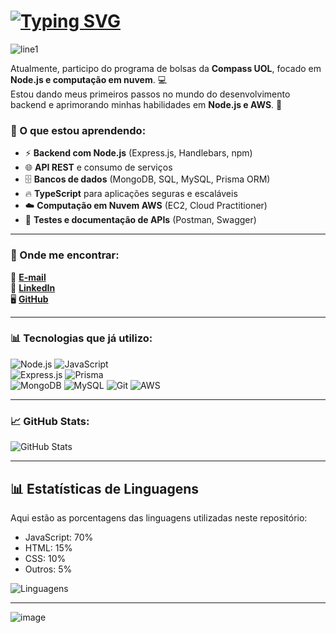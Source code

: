 # [![Typing SVG](https://readme-typing-svg.herokuapp.com?font=Fira+Code&weight=800&size=35&duration=1000&pause=1000&color=000000&background=FFFFFF00&width=435&lines=Hi+there+%F0%9F%91%8B;Me+chamo;Thiago+Sampaio)](https://git.io/typing-svg) 
  ![line1](https://user-images.githubusercontent.com/74038190/212744287-14f66c13-5458-40dc-9244-8ff533fc8f4a.gif)

Atualmente, participo do programa de bolsas da **Compass UOL**, focado em **Node.js e computação em nuvem**. 💻  
Estou dando meus primeiros passos no mundo do desenvolvimento backend e aprimorando minhas habilidades em **Node.js e AWS**. 🚀  

### 📖 O que estou aprendendo:  
- ⚡ **Backend com Node.js** (Express.js, Handlebars, npm)  
- 🌐 **API REST** e consumo de serviços  
- 🗄️ **Bancos de dados** (MongoDB, SQL, MySQL, Prisma ORM)  
- 🔥 **TypeScript** para aplicações seguras e escaláveis  
- ☁️ **Computação em Nuvem AWS** (EC2, Cloud Practitioner)  
- 🚀 **Testes e documentação de APIs** (Postman, Swagger)  

---  

### 📌 Onde me encontrar:  
📩 **[E-mail](mailto:thiagodev.sampaiog@gmail.com)**  
💼 **[LinkedIn](https://www.linkedin.com/in/thiago-sampaiog/)**  
🖥️ **[GitHub](https://github.com/thiagosampaiog/)**  

---  

### 📊 Tecnologias que já utilizo:  
![Node.js](https://img.shields.io/badge/Node.js-43853D?style=for-the-badge&logo=node.js&logoColor=white)  ![JavaScript](https://img.shields.io/badge/JavaScript-F7DF1E?style=for-the-badge&logo=javascript&logoColor=black)  
![Express.js](https://img.shields.io/badge/Express.js-000000?style=for-the-badge&logo=express&logoColor=white)  ![Prisma](https://img.shields.io/badge/Prisma-2D3748?style=for-the-badge&logo=prisma&logoColor=white)  
![MongoDB](https://img.shields.io/badge/MongoDB-47A248?style=for-the-badge&logo=mongodb&logoColor=white)   ![MySQL](https://img.shields.io/badge/MySQL-4479A1?style=for-the-badge&logo=mysql&logoColor=white)  ![Git](https://img.shields.io/badge/Git-F05032?style=for-the-badge&logo=git&logoColor=white)  ![AWS](https://img.shields.io/badge/AWS-232F3E?style=for-the-badge&logo=amazon-aws&logoColor=white)  

---  

### 📈 GitHub Stats:  

![GitHub Stats](https://github-readme-stats.vercel.app/api?username=thiagosampaiog)  

---  

## 📊 Estatísticas de Linguagens  

Aqui estão as porcentagens das linguagens utilizadas neste repositório:  

- JavaScript: 70%  
- HTML: 15%  
- CSS: 10%  
- Outros: 5%  

![Linguagens](https://github-readme-stats.vercel.app/api/top-langs/?username=thiagosampaiog&layout=compact&theme=radical)  

---  

![image](https://github.com/user-attachments/assets/73c5a955-4b74-46d8-ad63-4ba13a383cdf)
